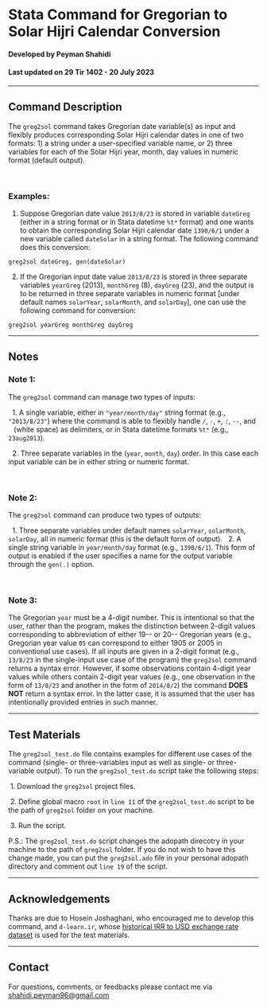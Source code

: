 # Stata Command for Gregorian to Solar Hijri Calendar Conversion
#### Developed by Peyman Shahidi
#### Last updated on 29 Tir 1402 - 20 July 2023

*******************************************************************************
## Command Description
The `greg2sol` command takes Gregorian date variable(s) as input and flexibly produces corresponding Solar Hijri calendar dates in one of two formats: 1) a string under a user-specified variable name, or 2) three variables for each of the Solar Hijri year, month, day values in numeric format (default output).

<br>

### Examples:
1. Suppose Gregorian date value `2013/8/23` is stored in variable `dateGreg` (either in a string format or in Stata datetime `%t*` format) and one wants to obtain the corresponding Solar Hijri calendar date `1390/6/1` under a new variable called `dateSolar` in a string format. The following command does this conversion:
```
greg2sol dateGreg, gen(dateSolar)
```
2. If the Gregorian input date value `2013/8/23` is stored in three separate variables `yearGreg` (2013), `monthGreg` (8), `dayGreg` (23), and the output is to be returned in three separate variables in numeric format [under default names `solarYear`, `solarMonth`, and `solarDay`], one can use the following command for conversion:
```
greg2sol yearGreg monthGreg dayGreg
```
*******************************************************************************
## Notes

### Note 1: 
The `greg2sol` command can manage two types of inputs:

&nbsp; 1. A single variable, either in `"year/month/day"` string format (e.g., `"2013/8/23"`) where the command is able to flexibly handle `/`, `-`, `+`, `:`,  `--`, and <code>&nbsp;</code> (white space) as delimiters, or in Stata datetime formats `%t*` (e.g., `23aug2013`).

&nbsp; 2. Three separate variables in the (`year`, `month`, `day`) order. In this case each input variable can be in either string or numeric format.

<br>

### Note 2:
The `greg2sol` command can produce two types of outputs:

&nbsp; 1. Three separate variables under default names `solarYear`, `solarMonth`, `solarDay`, all in numeric format (this is the default form of output).
&nbsp; 2. A single string variable in `year/month/day` format (e.g., `1390/6/1`). This form of output is enabled if the user specifies a name for the output variable through the `gen(.)` option.

<br>

### Note 3:
The Gregorian `year` must be a 4-digit number. This is intentional so that the user, rather than the program, makes the distinction between 2-digit values corresponding to abbreviation of either 19-- or 20-- Gregorian years (e.g., Gregorian year value `05` can correspond to either 1905 or 2005 in conventional use cases). If all inputs are given in a 2-digit format (e.g., `13/8/23` in the single-input use case of the program) the `greg2sol` command returns a syntax error. However, if some observations contain 4-digit year values while others contain 2-digit year values (e.g., one observation in the form of `13/8/23` and another in the form of `2014/8/2`) the command **DOES NOT** return a syntax error. In the latter case, it is assumed that the user has intentionally provided entries in such manner.


*******************************************************************************
## Test Materials 
The `greg2sol_test.do` file contains examples for different use cases of the command (single- or three-variables input as well as single- or three-variable output). To run the `greg2sol_test.do` script take the following steps:

&nbsp;1. Download the `greg2sol` project files.

&nbsp;2. Define global macro `root` in `line 11` of the `greg2sol_test.do` script to be the path of `greg2sol` folder on your machine.

&nbsp;3. Run the script.

P.S.: The `greg2sol_test.do` script changes the adopath direcotry in your machine to the path of `greg2sol` folder. If you do not wish to have this change made, you can put the `greg2sol.ado` file in your personal adopath directory and comment out `line 19` of the script.


*******************************************************************************
## Acknowledgements
Thanks are due to Hosein Joshaghani, who encouraged me to develop this command, and `d-learn.ir`, whose [historical IRR to USD exchange rate dataset](https://d-learn.ir/p/usd-price/) is used for the test materials.


*******************************************************************************
## Contact
For questions, comments, or feedbacks please contact me via shahidi.peyman96@gmail.com